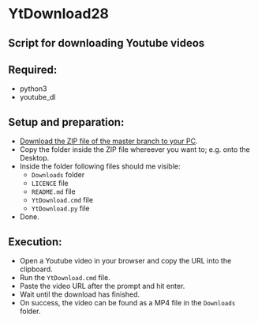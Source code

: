 # YtDownload28

## Script for downloading Youtube videos

## Required:
- python3
- youtube_dl

## Setup and preparation:
- [Download the ZIP file of the master branch to your PC](https://github.com/DerRobert-28/YtDownload28/archive/refs/heads/master.zip).
- Copy the folder inside the ZIP file whereever you want to; e.g. onto the Desktop.
- Inside the folder following files should me visible:
  - `Downloads` folder
  - `LICENCE` file
  - `README.md` file
  - `YtDownload.cmd` file
  - `YtDownload.py` file
- Done.

## Execution:
- Open a Youtube video in your browser and copy the URL into the clipboard.
- Run the `YtDownload.cmd` file.
- Paste the video URL after the prompt and hit enter.
- Wait until the download has finished.
- On success, the video can be found as a MP4 file in the `Downloads` folder.
